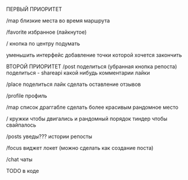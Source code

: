 ПЕРВЫЙ ПРИОРИТЕТ

/map
близкие места во время маршрута

/favorite
избранное (лайкнутое)

/
кнопка по центру подумать

уменьшить интерфейс
добавление точки которой хочется закончить



ВТОРОЙ ПРИОРИТЕТ
/post
поделиться (убранная кнопка репоста)
поделиться - shareapi какой нибудь
комментарии
лайки

/place
поделиться
лайк
сделать оставление отзывов

/profile
профиль

/map
список драггабле сделать более красивым
рандомное место

/
кружки чтобы двигались и рандомный порядок
тиндер чтобы свайпалось

/posts
уведы???
истории
репосты

/focus
виджет локет (можно сделать как создание поста)

/chat
чаты


TODO в коде